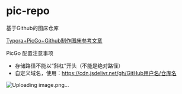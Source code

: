 # pic-repo
<label title="d37ce8cb2f81937a0d4203fac8f18e2dc5672bf7">基于Github的图床仓库</label>

[Typora+PicGo+Github制作图床参考文章](https://segmentfault.com/a/1190000023833435)

PicGo 配置注意事项
- 存储路径不能以“斜杠”开头（不能是绝对路径）
- 自定义域名，使用：https://cdn.jsdelivr.net/gh/GitHub用户名/仓库名

![Uploading image.png…]()

